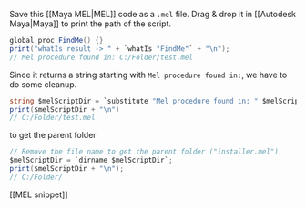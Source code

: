 Save this [[Maya MEL|MEL]] code as a `.mel` file.
Drag & drop it in [[Autodesk Maya|Maya]] to print the path of the script.
```c#
global proc FindMe() {}
print("whatIs result -> " + `whatIs "FindMe"` + "\n");
// Mel procedure found in: C:/Folder/test.mel
```
Since it returns a string starting with `Mel procedure found in:`, we have to do some cleanup.
```c#
string $melScriptDir = `substitute "Mel procedure found in: " $melScriptPath ""`;
print($melScriptDir + "\n")
// C:/Folder/test.mel
```
to get the parent folder
```c#
// Remove the file name to get the parent folder ("installer.mel")
$melScriptDir = `dirname $melScriptDir`;
print($melScriptDir + "\n");
// C:/Folder/
```

[[MEL snippet]]

